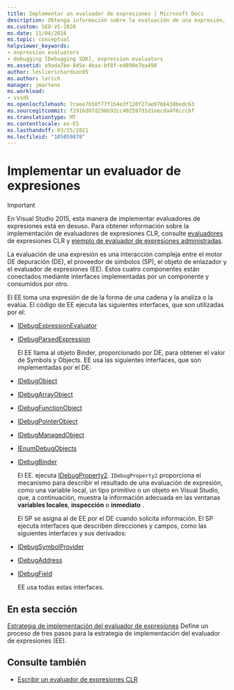 ```yaml
---
title: Implementar un evaluador de expresiones | Microsoft Docs
description: Obtenga información sobre la evaluación de una expresión, que implica el motor de depuración, el proveedor de símbolos, el objeto de enlazador y el evaluador de expresiones.
ms.custom: SEO-VS-2020
ms.date: 11/04/2016
ms.topic: conceptual
helpviewer_keywords:
- expression evaluators
- debugging [Debugging SDK], expression evaluators
ms.assetid: e9ada7be-845e-4baa-bf8f-e4890e7ba490
author: leslierichardson95
ms.author: lerich
manager: jmartens
ms.workload:
- vssdk
ms.openlocfilehash: 7caee7b58f77f1b4e3f120f27ae076b438bedc63
ms.sourcegitcommit: f2916d8fd296b92cc402597d1d1eecda4f6cccbf
ms.translationtype: MT
ms.contentlocale: es-ES
ms.lasthandoff: 03/25/2021
ms.locfileid: "105059878"
---
```

# <a name="implement-an-expression-evaluator"></a>Implementar un evaluador de expresiones
> [!IMPORTANT]
> En Visual Studio 2015, esta manera de implementar evaluadores de expresiones está en desuso. Para obtener información sobre la implementación de evaluadores de expresiones CLR, consulte [evaluadores](https://github.com/Microsoft/ConcordExtensibilitySamples/wiki/CLR-Expression-Evaluators) de expresiones CLR y [ejemplo de evaluador de expresiones administradas](https://github.com/Microsoft/ConcordExtensibilitySamples/wiki/Managed-Expression-Evaluator-Sample).

 La evaluación de una expresión es una interacción compleja entre el motor DE depuración (DE), el proveedor de símbolos (SP), el objeto de enlazador y el evaluador de expresiones (EE). Estos cuatro componentes están conectados mediante interfaces implementadas por un componente y consumidos por otro.

 El EE toma una expresión de de la forma de una cadena y la analiza o la evalúa. El código de EE ejecuta las siguientes interfaces, que son utilizadas por el:

- [IDebugExpressionEvaluator](../../extensibility/debugger/reference/idebugexpressionevaluator.md)

- [IDebugParsedExpression](../../extensibility/debugger/reference/idebugparsedexpression.md)

  El EE llama al objeto Binder, proporcionado por DE, para obtener el valor de Symbols y Objects. EE usa las siguientes interfaces, que son implementadas por el DE:

- [IDebugObject](../../extensibility/debugger/reference/idebugobject.md)

- [IDebugArrayObject](../../extensibility/debugger/reference/idebugarrayobject.md)

- [IDebugFunctionObject](../../extensibility/debugger/reference/idebugfunctionobject.md)

- [IDebugPointerObject](../../extensibility/debugger/reference/idebugpointerobject.md)

- [IDebugManagedObject](../../extensibility/debugger/reference/idebugmanagedobject.md)

- [IEnumDebugObjects](../../extensibility/debugger/reference/ienumdebugobjects.md)

- [IDebugBinder](../../extensibility/debugger/reference/idebugbinder.md)

  El EE. ejecuta [IDebugProperty2](../../extensibility/debugger/reference/idebugproperty2.md). `IDebugProperty2` proporciona el mecanismo para describir el resultado de una evaluación de expresión, como una variable local, un tipo primitivo o un objeto en Visual Studio, que, a continuación, muestra la información adecuada en las ventanas **variables locales**, **inspección** o **inmediato** .

  El SP se asigna al de EE por el DE cuando solicita información. El SP ejecuta interfaces que describen direcciones y campos, como las siguientes interfaces y sus derivados:

- [IDebugSymbolProvider](../../extensibility/debugger/reference/idebugsymbolprovider.md)

- [IDebugAddress](../../extensibility/debugger/reference/idebugaddress.md)

- [IDebugField](../../extensibility/debugger/reference/idebugfield.md)

  EE usa todas estas interfaces.

## <a name="in-this-section"></a>En esta sección
 [Estrategia de implementación del evaluador de expresiones](../../extensibility/debugger/expression-evaluator-implementation-strategy.md) Define un proceso de tres pasos para la estrategia de implementación del evaluador de expresiones (EE).

## <a name="see-also"></a>Consulte también
- [Escribir un evaluador de expresiones CLR](../../extensibility/debugger/writing-a-common-language-runtime-expression-evaluator.md)
